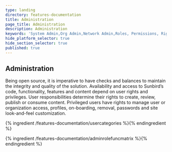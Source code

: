 ```yaml
---
type: landing
directory: features-documentation
title: Administration
page_title: Administration
description: Administration
keywords: 'System Admin,Org Admin,Network Admin,Roles, Permissions, Rights'
hide_platform_selector: true
hide_section_selector: true
published: true
---
```

## Administration

Being open source, it is imperative to have checks and balances to maintain the integrity and quality of the solution.  Availability and access to Sunbird’s code, functionality, features and content depend on user rights and privileges. User responsibilities determine their rights to create, review, publish or consume content. Privileged users have rights to manage user or organization access, profiles, on-boarding, removal, passwords and site look-and-feel customization.  

{% ingredient /features-documentation/usercategories %}{% endingredient %}

{% ingredient /features-documentation/adminrolefuncmatrix %}{% endingredient %}
